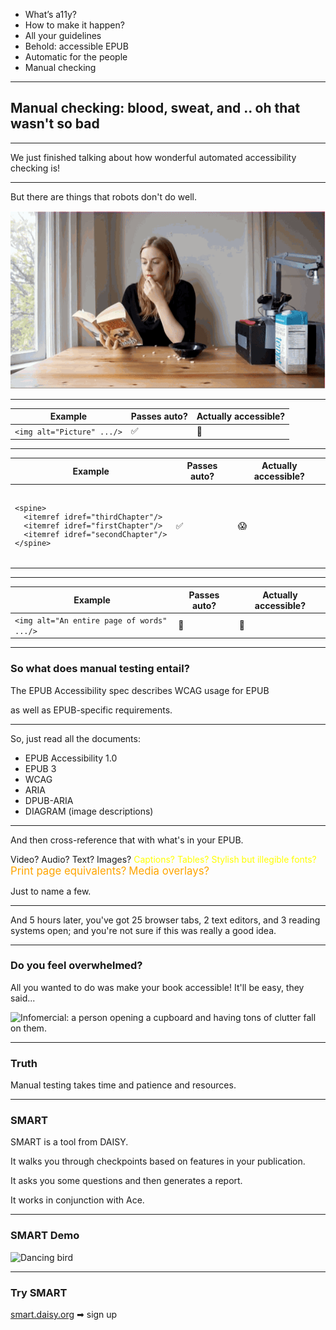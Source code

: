 - What’s a11y?
- How to make it happen?
- All your guidelines
- Behold: accessible EPUB
- Automatic for the people
- Manual checking <!-- .element: class="selected" -->

<!-- .element: class="toc no-bullets" -->

---

## Manual checking: blood, sweat, and .. oh that wasn't so bad

---

We just finished talking about how wonderful automated accessibility checking is!

---

But there are things that robots don't do well.

![Robot pouring milk over cereal and missing by a lot](assets/milkbot.gif)

---

| Example | Passes auto? | Actually accessible? |
|---------|--------------|----------------------|
|`<img alt="Picture" .../>`|✅|🚫|


---

<table>
  <thead>
    <tr>
      <th>Example</th>
      <th>Passes auto?</th>
      <th>Actually accessible?</th>
    </tr>
  </thead>
  <tbody>
    <tr>
      <td>
<code>
<pre>
&lt;spine&gt;
  &lt;itemref idref="thirdChapter"/&gt;
  &lt;itemref idref="firstChapter"/&gt;
  &lt;itemref idref="secondChapter"/&gt;
&lt;/spine&gt;
</pre>
</code>
        </td>
        <td>✅</td>
        <td>😱</td>
  </tbody>
</table>

---

| Example | Passes auto? | Actually accessible? |
|---------|--------------|----------------------|
|`<img alt="An entire page of words" .../>`|🤠|🤬|

---

### So what does manual testing entail?

The EPUB Accessibility spec describes WCAG usage for EPUB

as well as EPUB-specific requirements.

---

So, just read all the documents:

- EPUB Accessibility 1.0 <!-- .element: class="fragment" -->
- EPUB 3 <!-- .element: class="fragment" -->
- WCAG <!-- .element: class="fragment" -->
- ARIA <!-- .element: class="fragment" -->
- DPUB-ARIA <!-- .element: class="fragment" -->
- DIAGRAM (image descriptions) <!-- .element: class="fragment" -->

---

And then cross-reference that with what's in your EPUB.

<p>
<style>
span.extra {
  color: yellow;
}
span.extraa {
  color: orange;
  font-size: larger;
}
</style>
<span class="fragment">Video?</span> <span class="fragment">Audio?</span> <span class="fragment">Text?</span> <span class="fragment">Images?</span> <span class="fragment extra">Captions?</span> <span class="fragment extra">Tables?</span> <span class="fragment extra">Stylish but illegible fonts?</span> <span class="fragment extra extraa">Print page equivalents?</span> <span class="fragment extra extraa">Media overlays?</span>
</p>

Just to name a few. <!-- .element: class="fragment" -->

---

And 5 hours later, you've got 25 browser tabs, 2 text editors, and 3 reading systems open; and you're not sure if this was really a good idea.

---

### Do you feel overwhelmed?

All you wanted to do was make your book accessible! It'll be easy, they said...

![Infomercial: a person opening a cupboard and having tons of clutter fall on them.](assets/infomercial.gif)<!-- .element: class="fragment" -->

---

### Truth

Manual testing takes time and patience and resources.

---

### SMART

SMART is a tool from DAISY. <!-- .element: class="fragment" -->

It walks you through checkpoints based on features in your publication. <!-- .element: class="fragment" -->

It asks you some questions and then generates a report. <!-- .element: class="fragment" -->

It works in conjunction with Ace. <!-- .element: class="fragment" -->

---

### SMART Demo

![Dancing bird](https://media0.giphy.com/media/ZKzYiPVnIh0c0/giphy.gif?cid=3640f6095c8f20d96d2f574c63312997)

---

### Try SMART

[smart.daisy.org](https://smart.daisy.org) ➡ sign up
